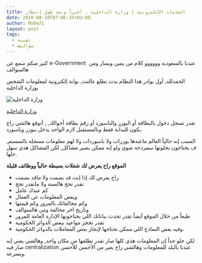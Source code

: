 ```yaml
---
title: الخدمات الإلكترونية | وزارة الداخلية , أخيراً وبعد طول إنتظار
date: 2010-08-10T07:06:33+03:00
author: Mo9a7i
layout: post
tags:
  - تقنية
  - سواليف
---
```

كثير منكم سمع عن e-Government  عندنا بالسعودية وووووو كلام من يمين ويسار ومن هالسوالف

الحمدلله, أول بوادر هذا النظام بدت تطلع عالنت, بوابة إلكترونية لمعلومات الشخص بوزارة الداخلية

![وزارة الداخلية](https://eservices.moi.gov.sa/ES/Images/ar/logo_arabic.jpg)

[وزارة الداخلية](https://eservices.moi.gov.sa>)

تقدر تسجل دخول بالبطاقة أو اليوزر والباسورد أو رقم بطاقة أحوالك, , أتوقع هالشي راح يكون للبداية فقط وبالمستقبل لازم الواحد يدخل بيوزر وباسورد.

السبب إنه حالياً العالم ماعندها يوزرات ولا باسوردات ولا لهم معلومات مسجلة بالسستم, ف يحتاجون يخلونها سمردحة شوي ولو إنه ممكن يصير مشاكل, لكن المشاكل هذي سهل حلها.

**الموقع راح يعرض لك شغلات بسيطة حالياً ووظائف قليلة**

- راح يعرض لك إذا إنت قد بصمت ولا ماقد بصمت
- تقدر تحج هالسنة ولا ماتقدر تحج
- كم عندك عامل
- وبعض المعلومات عن العمال
- وكم مخالفاتك بالمرور وكم قيمتها
- وتاريخ اخر مخالفة ومن هالسوالف
- طبعاً من خلال الموقع أيضاً تقدر تحدث بياناتك اللي يحتاجونها الإدارة العامة للمرور
- تقدر تحجز مواعيد ببعض الدوائر الحكومية
- وفيه بعض النماذج اللي ممكن تحتاجها لإنجاز بعض المعاملات بالدوائر الحكومية.

لكن حلو جداً إن المعلومات هذي كلها صار تقدر تطلعها من مكان واحد, وهالشي يعني إنه صار فيه centralization عندنا بالبلد للمعلومات وهالشي راح يغير من الأحسن للأحسن وبسرعة.

